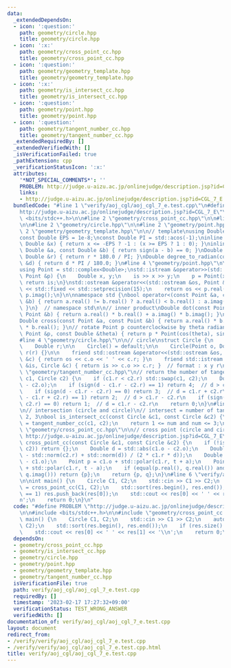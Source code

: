 ```yaml
---
data:
  _extendedDependsOn:
  - icon: ':question:'
    path: geometry/circle.hpp
    title: geometry/circle.hpp
  - icon: ':x:'
    path: geometry/cross_point_cc.hpp
    title: geometry/cross_point_cc.hpp
  - icon: ':question:'
    path: geometry/geometry_template.hpp
    title: geometry/geometry_template.hpp
  - icon: ':x:'
    path: geometry/is_intersect_cc.hpp
    title: geometry/is_intersect_cc.hpp
  - icon: ':question:'
    path: geometry/point.hpp
    title: geometry/point.hpp
  - icon: ':question:'
    path: geometry/tangent_number_cc.hpp
    title: geometry/tangent_number_cc.hpp
  _extendedRequiredBy: []
  _extendedVerifiedWith: []
  _isVerificationFailed: true
  _pathExtension: cpp
  _verificationStatusIcon: ':x:'
  attributes:
    '*NOT_SPECIAL_COMMENTS*': ''
    PROBLEM: http://judge.u-aizu.ac.jp/onlinejudge/description.jsp?id=CGL_7_E
    links:
    - http://judge.u-aizu.ac.jp/onlinejudge/description.jsp?id=CGL_7_E
  bundledCode: "#line 1 \"verify/aoj_cgl/aoj_cgl_7_e.test.cpp\"\n#define PROBLEM \"\
    http://judge.u-aizu.ac.jp/onlinejudge/description.jsp?id=CGL_7_E\"\n\n#include\
    \ <bits/stdc++.h>\n\n#line 2 \"geometry/cross_point_cc.hpp\"\n\n#line 2 \"geometry/is_intersect_cc.hpp\"\
    \n\n#line 2 \"geometry/circle.hpp\"\n\n#line 2 \"geometry/point.hpp\"\n\n#line\
    \ 2 \"geometry/geometry_template.hpp\"\n\n// template\nusing Double = double;\n\
    const Double EPS = 1e-8;\nconst Double PI = std::acos(-1);\ninline int sign(const\
    \ Double &x) { return x <= -EPS ? -1 : (x >= EPS ? 1 : 0); }\ninline bool equal(const\
    \ Double &a, const Double &b) { return sign(a - b) == 0; }\nDouble radian_to_degree(const\
    \ Double &r) { return r * 180.0 / PI; }\nDouble degree_to_radian(const Double\
    \ &d) { return d * PI / 180.0; }\n#line 4 \"geometry/point.hpp\"\n\n// point\n\
    using Point = std::complex<Double>;\nstd::istream &operator>>(std::istream &is,\
    \ Point &p) {\n    Double x, y;\n    is >> x >> y;\n    p = Point(x, y);\n   \
    \ return is;\n}\nstd::ostream &operator<<(std::ostream &os, Point &p) {\n    os\
    \ << std::fixed << std::setprecision(15);\n    return os << p.real() << ' ' <<\
    \ p.imag();\n}\n\nnamespace std {\nbool operator<(const Point &a, const Point\
    \ &b) { return a.real() != b.real() ? a.real() < b.real() : a.imag() < b.imag();\
    \ }\n}  // namespace std\n\n// inner product\nDouble dot(const Point &a, const\
    \ Point &b) { return a.real() * b.real() + a.imag() * b.imag(); }\n// outer product\n\
    Double cross(const Point &a, const Point &b) { return a.real() * b.imag() - a.imag()\
    \ * b.real(); }\n// rotate Point p counterclockwise by theta radian\nPoint rotate(const\
    \ Point &p, const Double &theta) { return p * Point(cos(theta), sin(theta)); }\n\
    #line 4 \"geometry/circle.hpp\"\n\n// circle\nstruct Circle {\n    Point o;\n\
    \    Double r;\n\n    Circle() = default;\n\n    Circle(Point o, Double r) : o(o),\
    \ r(r) {}\n\n    friend std::ostream &operator<<(std::ostream &os, const Circle\
    \ &c) { return os << c.o << ' ' << c.r; }\n    friend std::istream &operator>>(std::istream\
    \ &is, Circle &c) { return is >> c.o >> c.r; }  // format : x y r\n};\n#line 3\
    \ \"geometry/tangent_number_cc.hpp\"\n// return the number of tangent\nint tangent_number_cc(Circle\
    \ c1, Circle c2) {\n    if (c1.r < c2.r) std::swap(c1, c2);\n    Double d = std::abs(c1.o\
    \ - c2.o);\n    if (sign(d - c1.r - c2.r) == 1) return 4;  // d > c1.r + c2.r\n\
    \    if (sign(d - c1.r - c2.r) == 0) return 3;  // d = c1.r + c2.r\n    if (sign(d\
    \ - c1.r + c2.r) == 1) return 2;  // d > c1.r - c2.r\n    if (sign(d - c1.r +\
    \ c2.r) == 0) return 1;  // d = c1.r - c2.r\n    return 0;\n}\n#line 5 \"geometry/is_intersect_cc.hpp\"\
    \n// intersection (circle and circle)\n// intersect = number of tangent is 1,\
    \ 2, 3\nbool is_intersect_cc(const Circle &c1, const Circle &c2) {\n    int num\
    \ = tangent_number_cc(c1, c2);\n    return 1 <= num and num <= 3;\n}\n#line 4\
    \ \"geometry/cross_point_cc.hpp\"\n\n// cross point (circle and circle)\n// //\
    \ http://judge.u-aizu.ac.jp/onlinejudge/description.jsp?id=CGL_7_E\nstd::vector<Point>\
    \ cross_point_cc(const Circle &c1, const Circle &c2) {\n    if (!is_intersect_cc(c1,\
    \ c2)) return {};\n    Double d = std::abs(c1.o - c2.o);\n    Double a = acos((std::norm(c1.r)\
    \ - std::norm(c2.r) + std::norm(d)) / (2 * c1.r * d));\n    Double t = std::arg(c2.o\
    \ - c1.o);\n    Point p = c1.o + std::polar(c1.r, t + a);\n    Point q = c1.o\
    \ + std::polar(c1.r, t - a);\n    if (equal(p.real(), q.real()) and equal(p.imag(),\
    \ q.imag())) return {p};\n    return {p, q};\n}\n#line 6 \"verify/aoj_cgl/aoj_cgl_7_e.test.cpp\"\
    \n\nint main() {\n    Circle C1, C2;\n    std::cin >> C1 >> C2;\n    auto res\
    \ = cross_point_cc(C1, C2);\n    std::sort(res.begin(), res.end());\n    if (res.size()\
    \ == 1) res.push_back(res[0]);\n    std::cout << res[0] << ' ' << res[1] << '\\\
    n';\n    return 0;\n}\n"
  code: "#define PROBLEM \"http://judge.u-aizu.ac.jp/onlinejudge/description.jsp?id=CGL_7_E\"\
    \n\n#include <bits/stdc++.h>\n\n#include \"geometry/cross_point_cc.hpp\"\n\nint\
    \ main() {\n    Circle C1, C2;\n    std::cin >> C1 >> C2;\n    auto res = cross_point_cc(C1,\
    \ C2);\n    std::sort(res.begin(), res.end());\n    if (res.size() == 1) res.push_back(res[0]);\n\
    \    std::cout << res[0] << ' ' << res[1] << '\\n';\n    return 0;\n}"
  dependsOn:
  - geometry/cross_point_cc.hpp
  - geometry/is_intersect_cc.hpp
  - geometry/circle.hpp
  - geometry/point.hpp
  - geometry/geometry_template.hpp
  - geometry/tangent_number_cc.hpp
  isVerificationFile: true
  path: verify/aoj_cgl/aoj_cgl_7_e.test.cpp
  requiredBy: []
  timestamp: '2023-02-17 17:27:32+09:00'
  verificationStatus: TEST_WRONG_ANSWER
  verifiedWith: []
documentation_of: verify/aoj_cgl/aoj_cgl_7_e.test.cpp
layout: document
redirect_from:
- /verify/verify/aoj_cgl/aoj_cgl_7_e.test.cpp
- /verify/verify/aoj_cgl/aoj_cgl_7_e.test.cpp.html
title: verify/aoj_cgl/aoj_cgl_7_e.test.cpp
---
```

